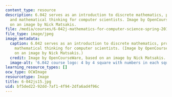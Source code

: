 ```yaml
---
content_type: resource
description: 6.042 serves as an introduction to discrete mathematics, probability,
  and mathematical thinking for computer scientists. Image by OpenCourseWare, based
  on an image by Nick Matsakis.
file: /media/courses/6-042j-mathematics-for-computer-science-spring-2015/bf5ded2292dd7af14f942dfa6ad4f96c_6-042js15.jpg
file_type: image/jpeg
image_metadata:
  caption: 6.042 serves as an introduction to discrete mathematics, probability, and
    mathematical thinking for computer scientists. (Image by OpenCourseWare, based
    on an image by Nick Matsakis.)
  credit: Image by OpenCourseWare, based on an image by Nick Matsakis.
  image-alt: '6.042 course logo: 4 by 4 square with numbers in each square.'
learning_resource_types: []
ocw_type: OCWImage
resourcetype: Image
title: 6-042js15.jpg
uid: bf5ded22-92dd-7af1-4f94-2dfa6ad4f96c
---
```

